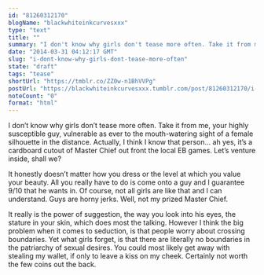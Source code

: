 ```yaml
---
id: "81260312170"
blogName: "blackwhiteinkcurvesxxx"
type: "text"
title: ""
summary: "I don't know why girls don't tease more often. Take it from me, your highly susceptible guy, vulnerable as ever to the..."
date: "2014-03-31 04:12:17 GMT"
slug: "i-dont-know-why-girls-dont-tease-more-often"
state: "draft"
tags: "tease"
shortUrl: "https://tmblr.co/ZZ0w-n1BhVVPg"
postUrl: "https://blackwhiteinkcurvesxxx.tumblr.com/post/81260312170/i-dont-know-why-girls-dont-tease-more-often"
noteCount: "0"
format: "html"
---
```


I don’t know why girls don’t tease more often. Take it from me, your highly susceptible guy, vulnerable as ever to the mouth-watering sight of a female silhouette in the distance. Actually, I think I know that person… ah yes, it’s a cardboard cutout of Master Chief out front the local EB games. Let’s venture inside, shall we? 

It honestly doesn’t matter how you dress or the level at which you value your beauty. All you really have to do is come onto a guy and I guarantee 9/10 that he wants in. Of course, not all girls are like that and I can understand. Guys are horny jerks. Well, not my prized Master Chief. 

It really is the power of suggestion, the way you look into his eyes, the stature in your skin, which does most the talking. However I think the big problem when it comes to seduction, is that people worry about crossing boundaries. Yet what girls forget, is that there are literally no boundaries in the patriarchy of sexual desires. You could most likely get away with stealing my wallet, if only to leave a kiss on my cheek. Certainly not worth the few coins out the back.